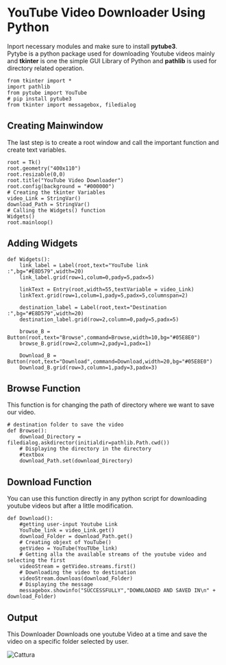 # YouTube Video Downloader Using Python

Inport necessary modules and make sure to install __pytube3__.<br>
Pytybe is a python package used for downloading Youtube videos mainly and __tkinter__ is one the simple GUI Library of Python and __pathlib__ is used for directory related operation.

```
from tkinter import *
import pathlib
from pytube import YouTube
# pip install pytube3
from tkinter import messagebox, filedialog
```

## Creating Mainwindow

The last step is to create a root window and call the important function and create text variables.

```
root = Tk()
root.geometry("400x110")
root.resizable(0,0)
root.title("YouTube Video Downloader")
root.config(background = "#000000")
# Creating the tkinter Variables
video_Link = StringVar()
download_Path = StringVar()
# Calling the Widgets() function
Widgets()
root.mainloop()
```

## Adding Widgets

```
def Widgets():
    link_label = Label(root,text="YouTube link :",bg="#E8D579",width=20)
    link_label.grid(row=1,colum=0,pady=5,padx=5)

    linkText = Entry(root,width=55,textVariable = video_Link)
    linkText.grid(row=1,colum=1,pady=5,padx=5,columnspan=2)

    destination_label = Label(root,text="Destination :",bg="#E8D579",width=20)
    destination_label.grid(row=2,column=0,pady=5,padx=5)

    browse_B = Button(root,text="Browse",command=Browse,width=10,bg="#05E8E0")
    browse_B.grid(row=2,column=2,pady=1,padx=1)

    Download_B = Button(root,text="Download",command=Download,width=20,bg="#05E8E0")
    Download_B.grid(row=3,column=1,pady=3,padx=3)
```

## Browse Function

This function is for changing the path of directory where we want to save our video.

```
# destination folder to save the video
def Browse():
    download_Directory = filedialog.askdirector(initialdir=pathlib.Path.cwd())
    # Displaying the directory in the directory
    #textbox
    download_Path.set(download_Directory)
```

## Download Function

You can use this function directly in any python script for downloading youtube videos but after a little modification.

```
def Download():
    #getting user-input Youtube Link
    YouTube_link = video_Link.get()
    download_Folder = download_Path.get()
    # Creating objext of YouTube()
    getVideo = YouTube(YouTUbe_link)
    # Getting alla the available streams of the youtube video and selecting the first
    videoStream = getVideo.streams.first()
    # Downloading the video to destination
    videoStream.downloas(download_Folder)
    # Displaying the message
    messagebox.showinfo("SUCCESSFULLY","DOWNLOADED AND SAVED IN\n" + download_Folder)
```

## Output

This Downloader Downloads one youtube Video at a time and save the video on a specific folder selected by user.

![Cattura](https://user-images.githubusercontent.com/57859960/115160109-bd83c480-a096-11eb-8a73-cdb3e8350b02.PNG)
